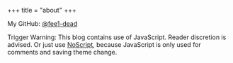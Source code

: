 +++
title = "about"
+++

My GitHub: [@fee1-dead](https://github.com/fee1-dead)

Trigger Warning: This blog contains use of JavaScript. Reader discretion is advised. Or just use [NoScript],
because JavaScript is only used for comments and saving theme change.


[NoScript]: https://noscript.net/